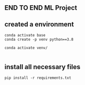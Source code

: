  ## END TO END ML Project 

 ##  created a  environment 
 
 ```
 conda activate base 
conda create -p venv python==3.8     

conda activate venv/
 

 ```

 ## install all necessary files 

 ```
 pip install -r requirements.txt

 ```